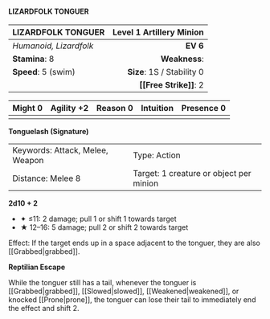 #### LIZARDFOLK TONGUER

| LIZARDFOLK TONGUER     | **Level 1 Artillery Minion** |
| :--------------------- | ---------------------------: |
| *Humanoid, Lizardfolk* |                     **EV 6** |
| **Stamina**: 8         |                **Weakness**: |
| **Speed**: 5 (swim)    |   **Size**: 1S / Stability 0 |
|                        |       **[[Free Strike]]**: 2 |

| **Might** 0 | **Agility** +2 | **Reason** 0 | **Intuition** | **Presence** 0 |
| ----------- | -------------- | ------------ | ------------- | -------------- |
|             |                |              |               |                |

**Tonguelash (Signature)**

|                                 |                                         |
| :------------------------------ | :-------------------------------------- |
| Keywords: Attack, Melee, Weapon | Type: Action                            |
| Distance: Melee 8               | Target: 1 creature or object per minion |

**2d10 + 2**

- ✦ ≤11: 2 damage; pull 1 or shift 1 towards target
- ★ 12–16: 5 damage; pull 2 or shift 2 towards target

Effect: If the target ends up in a space adjacent to the tonguer, they are also [[Grabbed|grabbed]].

**Reptilian Escape**

While the tonguer still has a tail, whenever the tonguer is [[Grabbed|grabbed]], [[Slowed|slowed]], [[Weakened|weakened]], or knocked [[Prone|prone]], the tonguer can lose their tail to immediately end the effect and shift 2.
